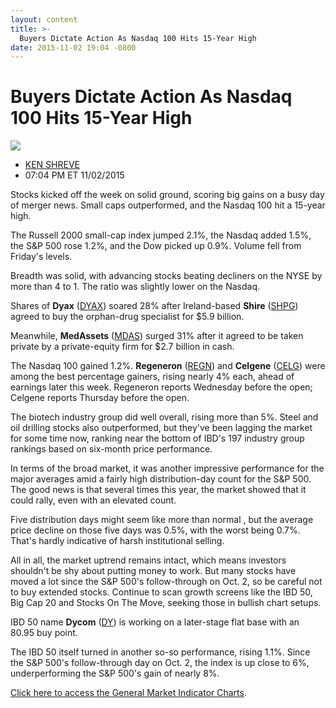 ```yaml
---
layout: content
title: >-
  Buyers Dictate Action As Nasdaq 100 Hits 15-Year High
date: 2015-11-02 19:04 -0800
---
```



Buyers Dictate Action As Nasdaq 100 Hits 15-Year High
======================================================


![](https://www.investors.com/wp-content/uploads/ibd-migrated-images/MPv_151103_153502949_18930.png)

* [KEN SHREVE](https://www.investors.com/author/shrevek/ "Posts by KEN SHREVE")
* 07:04 PM ET 11/02/2015




  

Stocks kicked off the week on solid ground, scoring big gains on a busy day of merger news. Small caps outperformed, and the Nasdaq 100 hit a 15-year high.

  

The Russell 2000 small-cap index jumped 2.1%, the Nasdaq added 1.5%, the S&P 500 rose 1.2%, and the Dow picked up 0.9%. Volume fell from Friday's levels.

  

Breadth was solid, with advancing stocks beating decliners on the NYSE by more than 4 to 1. The ratio was slightly lower on the Nasdaq.

  

Shares of **Dyax** ([DYAX](https://research.investors.com/quote.aspx?symbol=DYAX)) soared 28% after Ireland-based **Shire** ([SHPG](https://research.investors.com/quote.aspx?symbol=SHPG)) agreed to buy the orphan-drug specialist for $5.9 billion.

  

Meanwhile, **MedAssets** ([MDAS](https://research.investors.com/quote.aspx?symbol=MDAS)) surged 31% after it agreed to be taken private by a private-equity firm for $2.7 billion in cash.

  

The Nasdaq 100 gained 1.2%. **Regeneron** ([REGN](https://research.investors.com/quote.aspx?symbol=REGN)) and **Celgene** ([CELG](https://research.investors.com/quote.aspx?symbol=CELG)) were among the best percentage gainers, rising nearly 4% each, ahead of earnings later this week. Regeneron reports Wednesday before the open; Celgene reports Thursday before the open.

  

The biotech industry group did well overall, rising more than 5%. Steel and oil drilling stocks also outperformed, but they've been lagging the market for some time now, ranking near the bottom of IBD's 197 industry group rankings based on six-month price performance.

  

In terms of the broad market, it was another impressive performance for the major averages amid a fairly high distribution-day count for the S&P 500. The good news is that several times this year, the market showed that it could rally, even with an elevated count.

  

Five distribution days might seem like more than normal , but the average price decline on those five days was 0.5%, with the worst being 0.7%. That's hardly indicative of harsh institutional selling.

  

All in all, the market uptrend remains intact, which means investors shouldn't be shy about putting money to work. But many stocks have moved a lot since the S&P 500's follow-through on Oct. 2, so be careful not to buy extended stocks. Continue to scan growth screens like the IBD 50, Big Cap 20 and Stocks On The Move, seeking those in bullish chart setups.

  

IBD 50 name **Dycom** ([DY](https://research.investors.com/quote.aspx?symbol=DY)) is working on a later-stage flat base with an 80.95 buy point.

  

The IBD 50 itself turned in another so-so performance, rising 1.1%. Since the S&P 500's follow-through day on Oct. 2, the index is up close to 6%, underperforming the S&P 500's gain of nearly 8%.

  

[Click here to access the General Market Indicator Charts](https://www.investors.com/pdf/GMI_110315.pdf).




